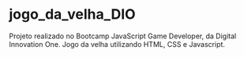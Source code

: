 # jogo_da_velha_DIO
Projeto realizado no Bootcamp JavaScript Game Developer, da Digital Innovation One. Jogo da velha utilizando HTML, CSS e Javascript.
